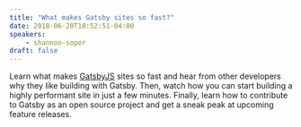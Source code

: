 ```yaml
---
title: "What makes Gatsby sites so fast?"
date: 2018-06-20T18:52:51-04:00
speakers:
    - shannon-soper
draft: false
---
```


Learn what makes [GatsbyJS](https://www.gatsbyjs.org/) sites so fast and hear from other developers why they like building with Gatsby. Then, watch how you can start building a highly performant site in just a few minutes. Finally, learn how to contribute to Gatsby as an open source project and get a sneak peak at upcoming feature releases.